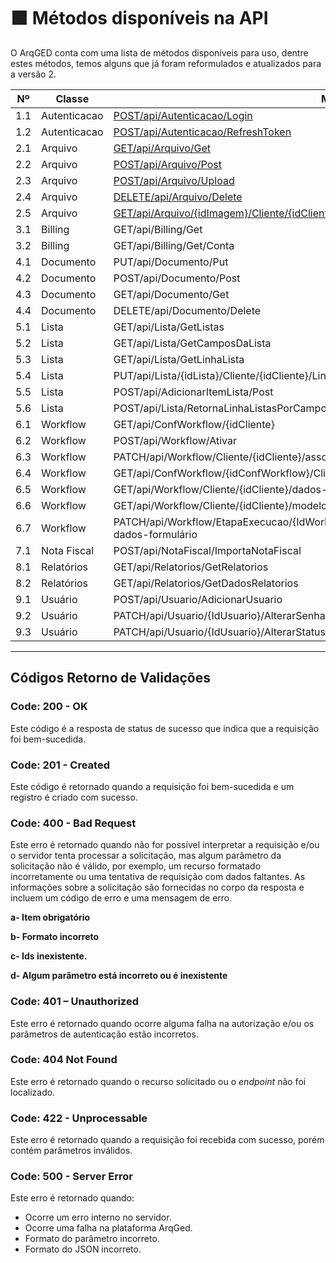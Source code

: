 # 🟩 Métodos disponíveis na API

O ArqGED conta com uma lista de métodos disponíveis para uso, dentre estes métodos, temos alguns que já foram reformulados e atualizados para a versão 2.

<table><thead><tr><th width="92">Nº</th><th width="138">Classe</th><th width="354">Método</th><th width="101">Versão</th><th>Status</th></tr></thead><tbody><tr><td>1.1</td><td>Autenticacao</td><td><a href="1.-autenticacao.md#id-1.1-post-api-autenticacao-login">POST/api/Autenticacao/Login</a></td><td>1</td><td></td></tr><tr><td>1.2</td><td>Autenticacao</td><td><a href="1.-autenticacao.md#id-1.2-post-api-autenticacao-refreshtoken">POST/api/Autenticacao/RefreshToken</a></td><td>1</td><td></td></tr><tr><td>2.1</td><td>Arquivo</td><td><a href="2.-arquivo.md#id-2.1-get-api-arquivo-get">GET/api/Arquivo/Get</a></td><td>1</td><td></td></tr><tr><td>2.2</td><td>Arquivo</td><td><a href="2.-arquivo.md#id-2.2-post-api-arquivo-post">POST/api/Arquivo/Post</a></td><td>1</td><td></td></tr><tr><td>2.3</td><td>Arquivo</td><td><a href="2.-arquivo.md#id-2.3-post-api-arquivo-upload">POST/api/Arquivo/Upload</a></td><td>1</td><td></td></tr><tr><td>2.4</td><td>Arquivo</td><td><a href="2.-arquivo.md#id-2.4-delete-api-arquivo-delete">DELETE/api/Arquivo/Delete</a></td><td>1</td><td></td></tr><tr><td>2.5</td><td>Arquivo</td><td><a href="2.-arquivo.md#id-2.5-get-api-arquivo-idimagem-cliente-idcliente">GET/api/Arquivo/{idImagem}/Cliente/{idCliente}</a></td><td>1</td><td></td></tr><tr><td>3.1</td><td>Billing</td><td>GET/api/Billing/Get</td><td>1</td><td></td></tr><tr><td>3.2</td><td>Billing</td><td>GET/api/Billing/Get/Conta</td><td>1</td><td></td></tr><tr><td>4.1</td><td>Documento</td><td>PUT/api/Documento/Put</td><td>1</td><td></td></tr><tr><td>4.2</td><td>Documento</td><td>POST/api/Documento/Post</td><td>1</td><td></td></tr><tr><td>4.3</td><td>Documento</td><td>GET/api/Documento/Get</td><td>1</td><td></td></tr><tr><td>4.4</td><td>Documento</td><td>DELETE/api/Documento/Delete</td><td>1</td><td></td></tr><tr><td>5.1</td><td>Lista</td><td>GET/api/Lista/GetListas</td><td></td><td></td></tr><tr><td>5.2</td><td>Lista</td><td>GET/api/Lista/GetCamposDaLista</td><td></td><td></td></tr><tr><td>5.3</td><td>Lista</td><td>GET/api/Lista/GetLinhaLista</td><td></td><td></td></tr><tr><td>5.4</td><td>Lista</td><td>PUT/api/Lista/{idLista}/Cliente/{idCliente}/LinhaLista/{idLinhaLista}</td><td></td><td></td></tr><tr><td>5.5</td><td>Lista</td><td>POST/api/AdicionarItemLista/Post</td><td></td><td></td></tr><tr><td>5.6</td><td>Lista</td><td>POST/api/Lista/RetornaLinhaListasPorCampoValor/{idLista}/{idUnidade}/{idCliente}</td><td></td><td></td></tr><tr><td>6.1</td><td>Workflow</td><td>GET/api/ConfWorkflow/{idCliente}</td><td></td><td></td></tr><tr><td>6.2</td><td>Workflow</td><td>POST/api/Workflow/Ativar</td><td></td><td></td></tr><tr><td>6.3</td><td>Workflow</td><td>PATCH/api/Workflow/Cliente/{idCliente}/associar-documentos</td><td></td><td></td></tr><tr><td>6.4</td><td>Workflow</td><td>GET/api/ConfWorkflow/{idConfWorkflow}/Cliente/{idCliente}/fluxos-ativados</td><td></td><td></td></tr><tr><td>6.5</td><td>Workflow</td><td>GET/api/Workflow/Cliente/{idCliente}/dados-fluxo</td><td></td><td></td></tr><tr><td>6.6</td><td>Workflow</td><td>GET/api/Workflow/Cliente/{idCliente}/modelo-fluxo</td><td></td><td></td></tr><tr><td>6.7</td><td>Workflow</td><td>PATCH/api/Workflow/EtapaExecucao/{IdWorkflowEtapaExecucao}/Cliente/{idCliente}/atualizar-dados-formulário</td><td></td><td></td></tr><tr><td>7.1</td><td>Nota Fiscal</td><td>POST/api/NotaFiscal/ImportaNotaFiscal</td><td></td><td></td></tr><tr><td>8.1</td><td>Relatórios</td><td>GET/api/Relatorios/GetRelatorios</td><td></td><td></td></tr><tr><td>8.2</td><td>Relatórios</td><td>GET/api/Relatorios/GetDadosRelatorios</td><td></td><td></td></tr><tr><td>9.1</td><td>Usuário</td><td>POST/api/Usuario/AdicionarUsuario</td><td></td><td></td></tr><tr><td>9.2</td><td>Usuário</td><td>PATCH/api/Usuario/{IdUsuario}/AlterarSenhaUsuario</td><td></td><td></td></tr><tr><td>9.3</td><td>Usuário</td><td>PATCH/api/Usuario/{IdUsuario}/AlterarStatusUsuario</td><td></td><td></td></tr></tbody></table>

***

## Códigos Retorno de Validações

### Code: 200 - OK

Este código é a resposta de status de sucesso que indica que a requisição foi bem-sucedida.

### Code: 201 - Created

Este código é retornado quando a requisição foi bem-sucedida e um registro é criado com sucesso.

### Code: 400 - Bad Request

Este erro é retornado quando não for possível interpretar a requisição e/ou o servidor tenta processar a solicitação, mas algum parâmetro da solicitação não é válido, por exemplo, um recurso formatado incorretamente ou uma tentativa de requisição com dados faltantes. As informações sobre a solicitação são fornecidas no corpo da resposta e incluem um código de erro e uma mensagem de erro.

**a-      Item obrigatório**

**b-      Formato incorreto**

**c-       Ids inexistente.**

**d-      Algum parâmetro está incorreto ou é inexistente**

### Code: 401 – Unauthorized

Este erro é retornado quando ocorre alguma falha na autorização e/ou os parâmetros de autenticação estão incorretos.

### Code: 404 Not Found

Este erro é retornado quando o recurso solicitado ou o _endpoint_ não foi localizado.

### Code: 422 - Unprocessable

Este erro é retornado quando a requisição foi recebida com sucesso, porém contém parâmetros inválidos.

### Code: 500  - Server Error

Este erro é retornado quando:

* Ocorre um erro interno no servidor.
* Ocorre uma falha na plataforma ArqGed.
* Formato do parâmetro incorreto.
* Formato do JSON incorreto.

&#x20;

